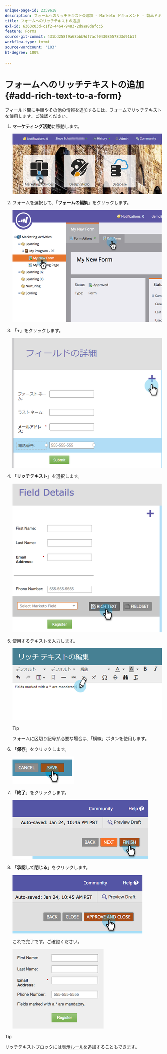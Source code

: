```yaml
---
unique-page-id: 2359618
description: フォームへのリッチテキストの追加 - Marketo ドキュメント - 製品ドキュメント
title: フォームへのリッチテキストの追加
exl-id: 6363c03d-c1f2-4464-9483-2d9aa8dafcc5
feature: Forms
source-git-commit: 431bd258f9a68bbb9df7acf043085578d3d91b1f
workflow-type: tm+mt
source-wordcount: '103'
ht-degree: 100%

---
```


# フォームへのリッチテキストの追加 {#add-rich-text-to-a-form}

フィールド間に手順やその他の情報を追加するには、フォームでリッチテキストを使用します。ご確認ください。

1. **マーケティング活動**&#x200B;に移動します。

   ![](assets/login-marketing-activities-2.png)

1. フォームを選択して、「**フォームの編集**」をクリックします。

   ![](assets/image2014-9-15-16-3a46-3a7.png)

1. 「**+**」をクリックします。

   ![](assets/image2014-9-15-16-3a46-3a43.png)

1. 「**リッチテキスト**」を選択します。

   ![](assets/image2014-9-15-16-3a47-3a9.png)

1. 使用するテキストを入力します。

   ![](assets/image2014-9-15-16-3a47-3a20.png)

   >[!TIP]
   >
   >フォームに区切り記号が必要な場合は、「横線」ボタンを使用します。

1. 「**保存**」をクリックします。

   ![](assets/image2014-9-15-16-3a48-3a18.png)

1. 「**終了**」をクリックします。

   ![](assets/image2014-9-15-16-3a48-3a36.png)

1. 「**承認して閉じる**」をクリックします。

   ![](assets/image2014-9-15-16-3a48-3a51.png)

   これで完了です。ご確認ください。

   ![](assets/image2014-9-15-16-3a48-3a58.png)

>[!TIP]
>
>リッチテキストブロックには[表示ルールを追加](/help/marketo/product-docs/demand-generation/forms/form-fields/dynamically-toggle-visibility-of-a-form-field.md)することもできます。
